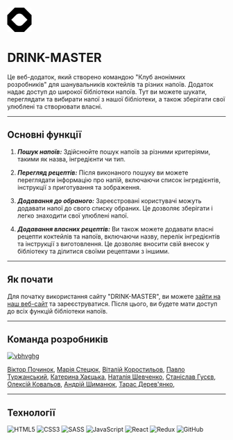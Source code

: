 ![logo](src/images/logo.svg)

# DRINK-MASTER

Це веб-додаток, який створено командою "Клуб анонімних розробників" для
шанувальників коктейлів та різних напоїв. Додаток надає доступ до широкої
бібліотеки напоїв. Тут ви можете шукати, переглядати та вибирати напої з нашої
бібліотеки, а також зберігати свої улюблені та створювати власні.

---

## Основні функції

1. **_Пошук напоїв:_** Здійснюйте пошук напоїв за різними критеріями, такими як
   назва, інгредієнти чи тип.

2. **_Перегляд рецептів:_** Після виконаного пошуку ви можете переглядати
   інформацію про напій, включаючи список інгредієнтів, інструкції з
   приготування та зображення.

3. **_Додавання до обраного:_** Зареєстровані користувачі можуть додавати напої
   до свого списку обраних. Це дозволяє зберігати і легко знаходити свої
   улюблені напої.

4. **_Додавання власних рецептів:_** Ви також можете додавати власні рецепти
   коктейлів та напоїв, включаючи назву, перелік інгредієнтів та інструкції з
   виготовлення. Це дозволяє вносити свій внесок у бібліотеку та ділитися своїми
   рецептами з іншими.

---

## Як почати

Для початку використання сайту "DRINK-MASTER", ви можете
[зайти на наш веб-сайт](https://slipuykamin.github.io/drink-master-app-frontend)
та зареєструватися. Після цього, ви будете мати доступ до всіх функцій
бібліотеки напоїв.

---

## Команда розробників

[![vbhvghg](https://res.cloudinary.com/dsnmulvwe/image/upload/v1693936565/%D0%91%D0%B5%D0%B7_%D0%B8%D0%BC%D0%B5%D0%BD%D0%B8-1_lwmcvc.png)](https://github.com/SlipuyKamiN)

[Віктор Починок](https://github.com/VitekVP),
[Марія Стецюк](https://github.com/mariastetciuk),
[Віталій Коростильов](https://github.com/aslanukr),
[Павло Туржанський](https://github.com/PashkaTurzhanskyi),
[Катерина Хаєцька](https://github.com/Khayetska),
[Наталія Шевченко](https://github.com/Nataliia-Shevchenko),
[Станіслав Гусєв](https://github.com/Bad-Raider),
[Олексій Ковальов](https://github.com/alex-k22),
[Андрій Шиманюк](https://github.com/Andrii-Sh),
[Тарас Дерев'янко](https://github.com/TarasDer),

---

## Технології

![HTML5](https://img.shields.io/badge/html5-%23E34F26.svg?style=for-the-badge&logo=html5&logoColor=white)
![CSS3](https://img.shields.io/badge/css3-%231572B6.svg?style=for-the-badge&logo=css3&logoColor=white)
![SASS](https://img.shields.io/badge/SASS-hotpink.svg?style=for-the-badge&logo=SASS&logoColor=white)
![JavaScript](https://img.shields.io/badge/javascript-%23323330.svg?style=for-the-badge&logo=javascript&logoColor=%23F7DF1E)
![React](https://img.shields.io/badge/react-%2320232a.svg?style=for-the-badge&logo=react&logoColor=%2361DAFB)
![Redux](https://img.shields.io/badge/redux-%23593d88.svg?style=for-the-badge&logo=redux&logoColor=white)
![GitHub](https://img.shields.io/badge/github-%23121011.svg?style=for-the-badge&logo=github&logoColor=white)
